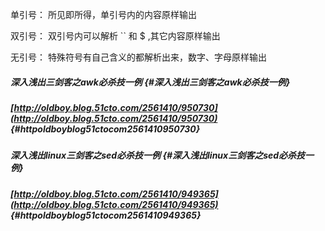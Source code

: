 单引号： 所见即所得，单引号内的内容原样输出

双引号： 双引号内可以解析 \`\` 和 $ ,其它内容原样输出

无引号： 特殊符号有自己含义的都解析出来，数字、字母原样输出

##### 深入浅出三剑客之awk必杀技一例 {#深入浅出三剑客之awk必杀技一例}

##### [http://oldboy.blog.51cto.com/2561410/950730](http://oldboy.blog.51cto.com/2561410/950730) {#httpoldboyblog51ctocom2561410950730}

##### 深入浅出linux三剑客之sed必杀技一例 {#深入浅出linux三剑客之sed必杀技一例}

##### [http://oldboy.blog.51cto.com/2561410/949365](http://oldboy.blog.51cto.com/2561410/949365) {#httpoldboyblog51ctocom2561410949365}



